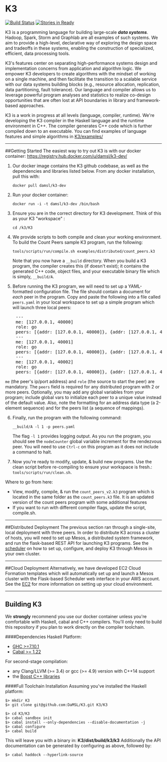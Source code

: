 K3
==========

[![Build Status](https://api.shippable.com/projects/5451c2f844927f89db3e42eb/badge?branchName=master)](https://app.shippable.com/projects/5451c2f844927f89db3e42eb/builds/latest)
[![Stories in Ready](https://badge.waffle.io/damsl/k3-core.png?label=ready&title=Ready)](https://waffle.io/damsl/k3-core)

K3 is a programming language for building large-scale **_data systems_**. Hadoop, Spark, Storm and Graphlab are all examples of such systems. We aim to provide a high-level, declarative way of exploring the design space and tradeoffs in these systems, enabling the construction of specialized, efficient, data processing tools.

K3's features center on separating high-performance systems design and implementation concerns from application and algorithm logic. We empower K3 developers to create algorithms with the mindset of working on a single machine, and then facilitate the transition to a scalable service with our data systems building blocks (e.g., resource allocation, replication, data partitioning, fault tolerance). Our language and compiler allows us to leverage powerful program analyses and statistics to realize co-design opportunities that are often lost at API boundaries in library and framework-based approaches.

K3 is a work in progress at all levels (language, compiler, runtime). We're developing the K3 compiler in the Haskell language and the runtime environment in C++. The compiler generates C++ code which is further compiled down to an executable. You can find examples of language features and simple algorithms in [K3/examples/](examples/)

---
##Getting Started
The easiest way to try out K3 is with our docker container:
https://registry.hub.docker.com/u/damsl/k3-dev/

1. Our docker image contains the K3 github codebase, as well as the dependencies and libraries listed below. From any docker installation, pull this with:

    `docker pull damsl/k3-dev`

2. Run your docker container:

    `docker run -i -t damsl/k3-dev /bin/bash`

3. Ensure you are in the correct directory for K3 development. Think of this as your K3 "workspace" :

    `cd /k3/K3`

4.  We provide scripts to both compile and clean your working environment. To build the Count Peers sample K3 program, run the following:

    `tools/scripts/run/compile.sh examples/distributed/count_peers.k3`

    Note that you now have a `__build` directory. When you build a K3 program, the compiler creates this (if doesn't exist); it contains the generated C++ code, object files, and your executable binary file which is simply,  `__build/A`.

5. Before running the K3 program, we will need to set up a YAML-formatted configuration file. The file should contain a document for <i>each</i> peer in the program. Copy and paste the following into a file called `peers.yaml` in your local workspace to set up a simple program which will launch three local peers:

<pre>
    ---
    me: [127.0.0.1, 40000]
    role: go
    peers: [{addr: [127.0.0.1, 40000]}, {addr: [127.0.0.1, 40001]}, {addr: [127.0.0.1, 40002]}]
    ---
    me: [127.0.0.1, 40001]
    role: go
    peers: [{addr: [127.0.0.1, 40000]}, {addr: [127.0.0.1, 40001]}, {addr: [127.0.0.1, 40002]}]
    ---
    me: [127.0.0.1, 40002]
    role: go
    peers: [{addr: [127.0.0.1, 40000]}, {addr: [127.0.0.1, 40001]}, {addr: [127.0.0.1, 40002]}]</pre>
 
`me` (the peer's ip/port address) and `role` (the source to start the peer) are mandatory. The `peers` field is required for any distributed program with 2 or more peers. Optionally, you may add any global variables from your program; include global vars to initialize each peer to a unique value instead of the default value. Also, note the formatting for an address data type (a 2-element sequence) and for the peers list (a sequence of mappings).

6. Finally, run the program with the following command:

    `__build/A -l 1 -p peers.yaml`

    The flag `-l 1` provides logging output. As  you run the program, you should see the `nodeCounter` global variable increment for the rendezvous peer. You will need to use `Ctrl-c` on this program as it does not include a command to halt.

7. Now you're ready to modify, update, & build new programs. Use the clean script before re-compiling to ensure your workspace is fresh.: `tools/scripts/run/clean.sh`.  

Where to go from here:
- View, modify, compile, & run the `count_peers_v2.k3` program which is located in the same folder as the `count_peers.k3` file. It is an updated version of the count peers program with some additional features
- If you want to run with different compiler flags, update the script, compile.sh.



---
##Distributed Deployment
The previous section ran through a single-site, local deployment with three peers. In order to distribute K3 across a cluster of hosts, you will need to set up Mesos, a distributed system framework, and run the flask-based REST API for launching K3 programs. See the [scheduler](https://github.com/DaMSL/K3/tree/development/tools/scheduler/scheduler) on how to set up, configure, and deploy K3 through Mesos in your own cluster.

---
##Cloud Deployment
Alternatively, we have developed EC2 Cloud Formation templates which will automatically set up and launch a Mesos cluster with the Flask-based Scheduler web interface in your AWS account. See the [EC2](https://github.com/DaMSL/K3/tree/development/tools/scheduler/ec2) for more information on setting up your cloud environment.

---
## Building K3
We **strongly** recommend you use our docker container unless you're comfortable with Haskell, cabal and C++ compilers. You'll only need to build this repository if you plan to work directly on the compiler toolchain.

####Dependencies
Haskell Platform:

 - [GHC >=7.10.1](http://www.haskell.org/ghc/download_ghc_7_10_1) 
 - [Cabal >= 1.22](http://www.haskell.org/cabal/)

For second-stage compilation:

 - any Clang/LLVM (>= 3.4) or gcc (>= 4.9) version with C++14 support
 - the [Boost C++ libraries](http://www.boost.org/)

####Full Toolchain Installation
Assuming you've installed the Haskell platform:

    $> mkdir K3
    $> git clone git@github.com:DaMSL/K3.git K3/K3

    $> cd K3/K3
    $> cabal sandbox init
    $> cabal install --only-dependencies --disable-documentation -j
    $> cabal configure
    $> cabal build

This will leave you with a binary in: **K3/dist/build/k3/k3**
Additionally the API documentation can be generated by configuring as above,
followed by:

    $> cabal haddock --hyperlink-source

